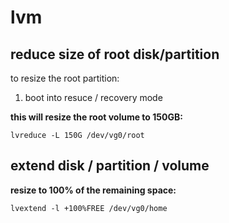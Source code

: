 # lvm

## reduce size of root disk/partition

to resize the root partition:

1. boot into resuce / recovery mode

**this will resize the root volume to 150GB:**

```shell
lvreduce -L 150G /dev/vg0/root
```

## extend disk / partition / volume

**resize to 100% of the remaining space:**

```shell
lvextend -l +100%FREE /dev/vg0/home
```